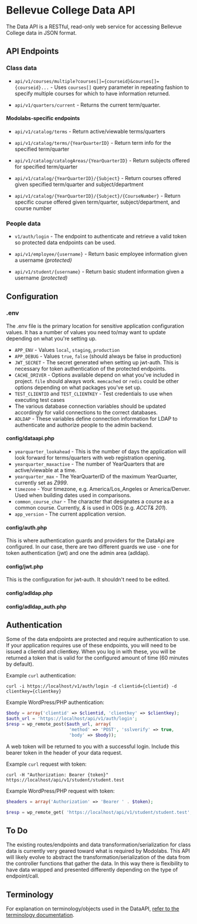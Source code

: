 # Bellevue College Data API

The Data API is a RESTful, read-only web service for accessing Bellevue College data in JSON format.

## API Endpoints

### Class data

- `api/v1/courses/multiple?courses[]={courseid}&courses[]={courseid}...` - Uses `courses[]` query parameter in repeating fashion to specify multiple courses for which to have information returned.

- `api/v1/quarters/current` - Returns the current term/quarter.
    
#### Modolabs-specific endpoints

- `api/v1/catalog/terms` - Return active/viewable terms/quarters

- `api/v1/catalog/terms/{YearQuarterID}` - Return term info for the specified term/quarter

- `api/v1/catalog/catalogAreas/{YearQuarterID}` - Return subjects offered for specified term/quarter

- `api/v1/catalog/{YearQuarterID}/{Subject}` - Return courses offered given specified term/quarter and subject/department

- `api/v1/catalog/{YearQuarterID}/{Subject}/{CourseNumber}` - Return specific course offered given term/quarter, subject/department, and course number

### People data

- `v1/auth/login` - The endpoint to authenticate and retrieve a valid token so protected data endpoints can be used.

- `api/v1/employee/{username}` - Return basic employee information given a username _(protected)_

- `api/v1/student/{username}` - Return basic student information given a username _(protected)_

## Configuration

### .env
The .env file is the primary location for sensitive application configuration values. It has a number of values you need to/may want to update depending on what you're setting up.

 - `APP_ENV` - Values `local`, `staging`, `production`
 - `APP_DEBUG` - Values `true`, `false` (should always be false in production)
 - `JWT_SECRET` - The secret generated when setting up jwt-auth. This is necessary for token authentication of the protected endpoints.
 - `CACHE_DRIVER` - Options available depend on what you've included in project. `file` should always work. `memcached` or `redis` could be other options depending on what packages you've set up.
 - `TEST_CLIENTID` and `TEST_CLIENTKEY` - Test credentials to use when executing test cases
 - The various database connection variables should be updated accordingly for valid connections to the correct databases.
 - `ADLDAP` - These variables define connection information for LDAP to authenticate and authorize people to the admin backend. 

#### config/dataapi.php

 - `yearquarter_lookahead` - This is the number of days the application will look forward for terms/quarters with web registration opening.
 - `yearquarter_maxactive` - The number of YearQuarters that are active/viewable at a time.
 - `yearquarter_max` - The YearQuarterID of the maximum YearQuarter, currently set as _Z999_.
 - `timezone` - Your timezone, e.g. America/Los_Angeles or America/Denver. Used when building dates used in comparisons.
 - `common_course_char` - The character that designates a course as a common course.  Currently, _&_ is used in ODS (e.g. _ACCT& 201_).
 - `app_version` - The current application version.

#### config/auth.php
This is where authentication guards and providers for the DataApi are configured. In our case, there are two different guards we use - one for token authentication (jwt) and one the admin area (adldap).

#### config/jwt.php
This is the configuration for jwt-auth. It shouldn't need to be edited.

#### config/adldap.php

#### config/adldap_auth.php


## Authentication

Some of the data endpoints are protected and require authentication to use. If your application requires use of these endpoints, you will need to be issued a clientid and clientkey. When you log in with these, you will be returned a token that is valid for the configured amount of time (60 minutes by default).

Example `curl` authentication:

```console
curl -i https://localhost/v1/auth/login -d clientid={clientid} -d clientkey={clientkey}
```

Example WordPress/PHP authentication:

```php
$body = array('clientid' => $clientid, 'clientkey' => $clientkey);
$auth_url = 'https://localhost/api/v1/auth/login';
$resp = wp_remote_post($auth_url, array(
                        'method' => 'POST', 'sslverify' => true,
                        'body' => $body));
```

A web token will be returned to you with a successful login. Include this bearer token in the header of your data request.

Example `curl` request with token:

```console
curl -H "Authorization: Bearer {token}" https://localhost/api/v1/student/student.test
```

Example WordPress/PHP request with token:

```php
$headers = array('Authorization' => 'Bearer ' . $token);

$resp = wp_remote_get( 'https://localhost/api/v1/student/student.test', array( 'headers' => $headers, 'sslverify' => true ) );
```

## To Do
The existing routes/endpoints and data transformation/serialization for class data is currently very geared toward what is required by Modolabs. This API will likely evolve to abstract the transformation/serialization of the data from the controller functions that gather the data. In this way there is flexibility to have data wrapped and presented differently depending on the type of endpoint/call. 

## Terminology

For explanation on terminology/objects used in the DataAPI, [refer to the terminology documentation](terminology.md).